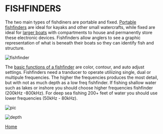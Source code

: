 # FISHFINDERS

The two main types of fishdiners are portable and fixed.  [Portable fishfinders](https://www.sonarwars.com/best-kayak-fish-finder/) are ideal for kayaks and other small watercrafts, while fixed are ideal for [larger boats](https://www.fishfindly.com/best-fishfinder-gps-combo/) with compartments to house and permanently store these electronic devices.  Fishfinders allow anglers to see a graphic representation of what is beneath their boats so they can identify fish and structure.

![fishfinder](https://bloximages.chicago2.vip.townnews.com/heraldextra.com/content/tncms/assets/v3/editorial/a/aa/aaa4582e-190d-5d86-b550-39e829a4ec09/56c50589a9ca8.image.jpg)  

The [basic functions of a fishfinder](https://www.youtube.com/watch?v=CkGg5rnK4Cc) are color, contour, and auto adjust settings.  Fishfinders need a tranducer to operate utiliizing single, dual or multipule frequencies.  The higher the frequencies produces the most detail, but with not as much depth as a low freq fishfinder.  If fishing shallow water such as lakes or inshore you should choose higher frequencies fishfinder (200kHz -800kHz).  For deep sea fishing 200+ feet of water you should use lower frequencies (50kHz - 80kHz).  

![pic](http://bigdealhq.com/wp-content/uploads/2017/07/Best-Fish-Finder-Under-200-730x410.jpg)   

![depth](https://46ek6p3zquy92ua6d234axym-wpengine.netdna-ssl.com/wp-content/uploads/2016/05/Using-a-Fish-Finder.jpg)

[Home](index.md)  
